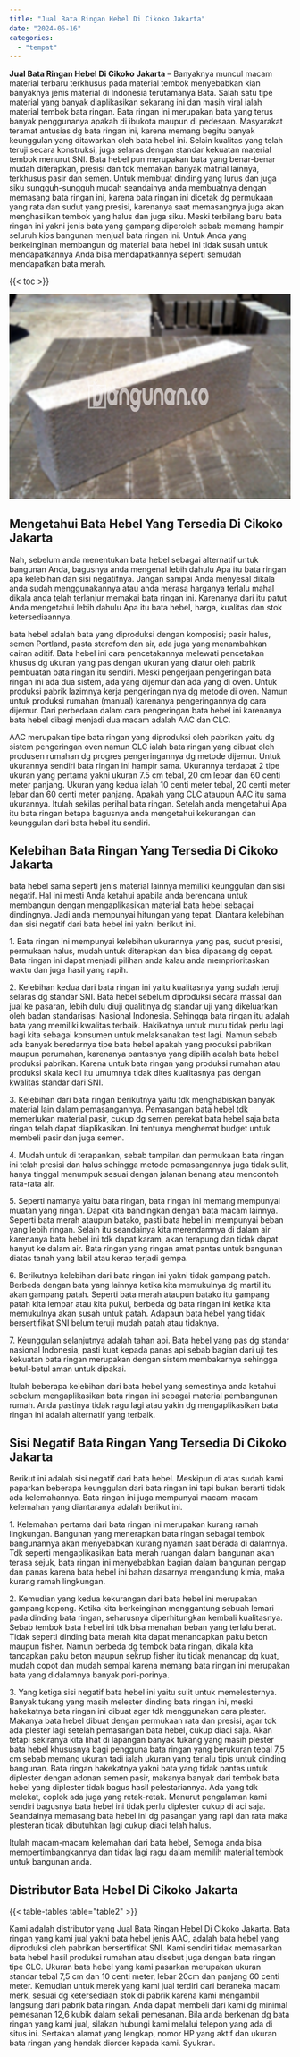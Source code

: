 ```yaml
---
title: "Jual Bata Ringan Hebel Di Cikoko Jakarta"
date: "2024-06-16"
categories: 
  - "tempat"
---
```


**Jual Bata Ringan Hebel Di Cikoko Jakarta** – Banyaknya muncul macam material terbaru terkhusus pada material tembok menyebabkan kian banyaknya jenis material di Indonesia terutamanya Bata. Salah satu tipe material yang banyak diaplikasikan sekarang ini dan masih viral ialah material tembok bata ringan. Bata ringan ini merupakan bata yang terus banyak penggunanya apakah di ibukota maupun di pedesaan. Masyarakat teramat antusias dg bata ringan ini, karena memang begitu banyak keunggulan yang ditawarkan oleh bata hebel ini. Selain kualitas yang telah teruji secara konstruksi, juga selaras dengan standar kekuatan material tembok menurut SNI. Bata hebel pun merupakan bata yang benar-benar mudah diterapkan, presisi dan tdk memakan banyak matrial lainnya, terkhusus pasir dan semen. Untuk membuat dinding yang lurus dan juga siku sungguh-sungguh mudah seandainya anda membuatnya dengan memasang bata ringan ini, karena bata ringan ini dicetak dg permukaan yang rata dan sudut yang presisi, karenanya saat memasangnya juga akan menghasilkan tembok yang halus dan juga siku. Meski terbilang baru bata ringan ini yakni jenis bata yang gampang diperoleh sebab memang hampir seluruh kios bangunan menjual bata ringan ini. Untuk Anda yang berkeinginan membangun dg material bata hebel ini tidak susah untuk mendapatkannya Anda bisa mendapatkannya seperti semudah mendapatkan bata merah.

{{< toc >}}

![Jual Bata Ringan Hebel Di Cikoko Jakarta](/images/jual-hebel-murah-01.png)

## Mengetahui Bata Hebel Yang Tersedia Di Cikoko Jakarta

Nah, sebelum anda menentukan bata hebel sebagai alternatif untuk bangunan Anda, bagusnya anda mengenal lebih dahulu Apa itu bata ringan apa kelebihan dan sisi negatifnya. Jangan sampai Anda menyesal dikala anda sudah menggunakannya atau anda merasa harganya terlalu mahal dikala anda telah terlanjur memakai bata ringan ini. Karenanya dari itu patut Anda mengetahui lebih dahulu Apa itu bata hebel, harga, kualitas dan stok ketersediaannya.

bata hebel adalah bata yang diproduksi dengan komposisi; pasir halus, semen Portland, pasta sterofom dan air, ada juga yang menambahkan cairan aditif. Bata hebel ini cara pencetakannya melewati pencetakan khusus dg ukuran yang pas dengan ukuran yang diatur oleh pabrik pembuatan bata ringan itu sendiri. Meski pengerjaan pengeringan bata ringan ini ada dua sistem, ada yang dijemur dan ada yang di oven. Untuk produksi pabrik lazimnya kerja pengeringan nya dg metode di oven. Namun untuk produksi rumahan (manual) karenanya pengeringannya dg cara dijemur. Dari perbedaan dalam cara pengeringan bata hebel ini karenanya bata hebel dibagi menjadi dua macam adalah AAC dan CLC.

AAC merupakan tipe bata ringan yang diproduksi oleh pabrikan yaitu dg sistem pengeringan oven namun CLC ialah bata ringan yang dibuat oleh produsen rumahan dg progres pengeringannya dg metode dijemur. Untuk ukurannya sendiri bata ringan ini hampir sama. Ukurannya terdapat 2 tipe ukuran yang pertama yakni ukuran 7.5 cm tebal, 20 cm lebar dan 60 centi meter panjang. Ukuran yang kedua ialah 10 centi meter tebal, 20 centi meter lebar dan 60 centi meter panjang. Apakah yang CLC ataupun AAC itu sama ukurannya. Itulah sekilas perihal bata ringan. Setelah anda mengetahui Apa itu bata ringan betapa bagusnya anda mengetahui kekurangan dan keunggulan dari bata hebel itu sendiri.

## Kelebihan Bata Ringan Yang Tersedia Di Cikoko Jakarta

bata hebel sama seperti jenis material lainnya memiliki keunggulan dan sisi negatif. Hal ini mesti Anda ketahui apabila anda berencana untuk membangun dengan mengaplikasikan material bata hebel sebagai dindingnya. Jadi anda mempunyai hitungan yang tepat. Diantara kelebihan dan sisi negatif dari bata hebel ini yakni berikut ini.

1\. Bata ringan ini mempunyai kelebihan ukurannya yang pas, sudut presisi, permukaan halus, mudah untuk diterapkan dan bisa dipasang dg cepat. Bata ringan ini dapat menjadi pilihan anda kalau anda memprioritaskan waktu dan juga hasil yang rapih.

2\. Kelebihan kedua dari bata ringan ini yaitu kualitasnya yang sudah teruji selaras dg standar SNI. Bata hebel sebelum diproduksi secara massal dan jual ke pasaran, lebih dulu diuji qualitinya dg standar uji yang dikeluarkan oleh badan standarisasi Nasional Indonesia. Sehingga bata ringan itu adalah bata yang memiliki kwalitas terbaik. Hakikatnya untuk mutu tidak perlu lagi bagi kita sebagai konsumen untuk melaksanakan test lagi. Namun sebab ada banyak beredarnya tipe bata hebel apakah yang produksi pabrikan maupun perumahan, karenanya pantasnya yang dipilih adalah bata hebel produksi pabrikan. Karena untuk bata ringan yang produksi rumahan atau produksi skala kecil itu umumnya tidak dites kualitasnya pas dengan kwalitas standar dari SNI.

3\. Kelebihan dari bata ringan berikutnya yaitu tdk menghabiskan banyak material lain dalam pemasangannya. Pemasangan bata hebel tdk memerlukan material pasir, cukup dg semen perekat bata hebel saja bata ringan telah dapat diaplikasikan. Ini tentunya menghemat budget untuk membeli pasir dan juga semen.

4\. Mudah untuk di terapankan, sebab tampilan dan permukaan bata ringan ini telah presisi dan halus sehingga metode pemasangannya juga tidak sulit, hanya tinggal menumpuk sesuai dengan jalanan benang atau mencontoh rata-rata air.

5\. Seperti namanya yaitu bata ringan, bata ringan ini memang mempunyai muatan yang ringan. Dapat kita bandingkan dengan bata macam lainnya. Seperti bata merah ataupun batako, pasti bata hebel ini mempunyai beban yang lebih ringan. Selain itu seandainya kita merendamnya di dalam air karenanya bata hebel ini tdk dapat karam, akan terapung dan tidak dapat hanyut ke dalam air. Bata ringan yang ringan amat pantas untuk bangunan diatas tanah yang labil atau kerap terjadi gempa.

6\. Berikutnya kelebihan dari bata ringan ini yakni tidak gampang patah. Berbeda dengan bata yang lainnya ketika kita memukulnya dg martil itu akan gampang patah. Seperti bata merah ataupun batako itu gampang patah kita lempar atau kita pukul, berbeda dg bata ringan ini ketika kita memukulnya akan susah untuk patah. Adapaun bata hebel yang tidak bersertifikat SNI belum teruji mudah patah atau tidaknya.

7\. Keunggulan selanjutnya adalah tahan api. Bata hebel yang pas dg standar nasional Indonesia, pasti kuat kepada panas api sebab bagian dari uji tes kekuatan bata ringan merupakan dengan sistem membakarnya sehingga betul-betul aman untuk dipakai.

Itulah beberapa kelebihan dari bata hebel yang semestinya anda ketahui sebelum mengaplikasikan bata ringan ini sebagai material pembangunan rumah. Anda pastinya tidak ragu lagi atau yakin dg mengaplikasikan bata ringan ini adalah alternatif yang terbaik.

## Sisi Negatif Bata Ringan Yang Tersedia Di Cikoko Jakarta

Berikut ini adalah sisi negatif dari bata hebel. Meskipun di atas sudah kami paparkan beberapa keunggulan dari bata ringan ini tapi bukan berarti tidak ada kelemahannya. Bata ringan ini juga mempunyai macam-macam kelemahan yang diantaranya adalah berikut ini.

1\. Kelemahan pertama dari bata ringan ini merupakan kurang ramah lingkungan. Bangunan yang menerapkan bata ringan sebagai tembok bangunannya akan menyebabkan kurang nyaman saat berada di dalamnya. Tdk seperti mengaplikasikan bata merah ruangan dalam bangunan akan terasa sejuk, bata ringan ini menyebabkan bagian dalam bangunan pengap dan panas karena bata hebel ini bahan dasarnya mengandung kimia, maka kurang ramah lingkungan.

2\. Kemudian yang kedua kekurangan dari bata hebel ini merupakan gampang kopong. Ketika kita berkeinginan menggantung sebuah lemari pada dinding bata ringan, seharusnya diperhitungkan kembali kualitasnya. Sebab tembok bata hebel ini tdk bisa menahan beban yang terlalu berat. Tidak seperti dinding bata merah kita dapat menancapkan paku beton maupun fisher. Namun berbeda dg tembok bata ringan, dikala kita tancapkan paku beton maupun sekrup fisher itu tidak menancap dg kuat, mudah copot dan mudah sempal karena memang bata ringan ini merupakan bata yang didalamnya banyak pori-porinya.

3\. Yang ketiga sisi negatif bata hebel ini yaitu sulit untuk memelesternya. Banyak tukang yang masih melester dinding bata ringan ini, meski hakekatnya bata ringan ini dibuat agar tdk menggunakan cara plester. Makanya bata hebel dibuat dengan permukaan rata dan presisi, agar tdk ada plester lagi setelah pemasangan bata hebel, cukup diaci saja. Akan tetapi sekiranya kita lihat di lapangan banyak tukang yang masih plester bata hebel khususnya bagi pengguna bata ringan yang berukuran tebal 7,5 cm sebab memang ukuran tadi ialah ukuran yang terlalu tipis untuk dinding bangunan. Bata ringan hakekatnya yakni bata yang tidak pantas untuk diplester dengan adonan semen pasir, makanya banyak dari tembok bata hebel yang diplester tidak bagus hasil pelestariannya. Ada yang tdk melekat, coplok ada juga yang retak-retak. Menurut pengalaman kami sendiri bagusnya bata hebel ini tidak perlu diplester cukup di aci saja. Seandainya memasang bata hebel ini dg pasangan yang rapi dan rata maka plesteran tidak dibutuhkan lagi cukup diaci telah halus.

Itulah macam-macam kelemahan dari bata hebel, Semoga anda bisa mempertimbangkannya dan tidak lagi ragu dalam memilih material tembok untuk bangunan anda.

## Distributor Bata Hebel Di Cikoko Jakarta

{{< table-tables table="table2" >}}

Kami adalah distributor yang Jual Bata Ringan Hebel Di Cikoko Jakarta. Bata ringan yang kami jual yakni bata hebel jenis AAC, adalah bata hebel yang diproduksi oleh pabrikan bersertifikat SNI. Kami sendiri tidak memasarkan bata hebel hasil produksi rumahan atau disebut juga dengan bata ringan tipe CLC. Ukuran bata hebel yang kami pasarkan merupakan ukuran standar tebal 7,5 cm dan 10 centi meter, lebar 20cm dan panjang 60 centi meter. Kemudian untuk merek yang kami jual terdiri dari beraneka macam merk, sesuai dg ketersediaan stok di pabrik karena kami mengambil langsung dari pabrik bata ringan. Anda dapat membeli dari kami dg minimal pemesanan 12,6 kubik dalam sekali pemesanan. Bila anda berkenan dg bata ringan yang kami jual, silakan hubungi kami melalui telepon yang ada di situs ini. Sertakan alamat yang lengkap, nomor HP yang aktif dan ukuran bata ringan yang hendak diorder kepada kami. Syukran.
